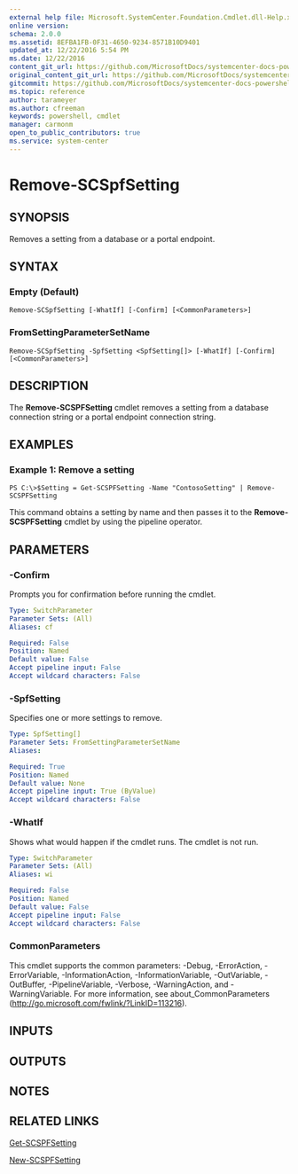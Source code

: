 ```yaml
---
external help file: Microsoft.SystemCenter.Foundation.Cmdlet.dll-Help.xml
online version: 
schema: 2.0.0
ms.assetid: 8EFBA1FB-0F31-4650-9234-8571B10D9401
updated_at: 12/22/2016 5:54 PM
ms.date: 12/22/2016
content_git_url: https://github.com/MicrosoftDocs/systemcenter-docs-powershell/blob/live/systemcenter-cmdlets/SystemCenter2016/ServiceProviderFoundation/vlatest/Remove-SCSPFSetting.md
original_content_git_url: https://github.com/MicrosoftDocs/systemcenter-docs-powershell/blob/live/systemcenter-cmdlets/SystemCenter2016/ServiceProviderFoundation/vlatest/Remove-SCSPFSetting.md
gitcommit: https://github.com/MicrosoftDocs/systemcenter-docs-powershell/blob/17c3a51bd892aad46c731d9f381f0704b4815004/systemcenter-cmdlets/SystemCenter2016/ServiceProviderFoundation/vlatest/Remove-SCSPFSetting.md
ms.topic: reference
author: tarameyer
ms.author: cfreeman
keywords: powershell, cmdlet
manager: carmonm
open_to_public_contributors: true
ms.service: system-center
---
```


# Remove-SCSpfSetting

## SYNOPSIS
Removes a setting from a database or a portal endpoint.

## SYNTAX

### Empty (Default)
```
Remove-SCSpfSetting [-WhatIf] [-Confirm] [<CommonParameters>]
```

### FromSettingParameterSetName
```
Remove-SCSpfSetting -SpfSetting <SpfSetting[]> [-WhatIf] [-Confirm] [<CommonParameters>]
```

## DESCRIPTION
The **Remove-SCSPFSetting** cmdlet removes a setting from a database connection string or a portal endpoint connection string.

## EXAMPLES

### Example 1: Remove a setting
```
PS C:\>$Setting = Get-SCSPFSetting -Name "ContosoSetting" | Remove-SCSPFSetting
```

This command obtains a setting by name and then passes it to the **Remove-SCSPFSetting** cmdlet by using the pipeline operator.

## PARAMETERS

### -Confirm
Prompts you for confirmation before running the cmdlet.

```yaml
Type: SwitchParameter
Parameter Sets: (All)
Aliases: cf

Required: False
Position: Named
Default value: False
Accept pipeline input: False
Accept wildcard characters: False
```

### -SpfSetting
Specifies one or more settings to remove.

```yaml
Type: SpfSetting[]
Parameter Sets: FromSettingParameterSetName
Aliases: 

Required: True
Position: Named
Default value: None
Accept pipeline input: True (ByValue)
Accept wildcard characters: False
```

### -WhatIf
Shows what would happen if the cmdlet runs.
The cmdlet is not run.

```yaml
Type: SwitchParameter
Parameter Sets: (All)
Aliases: wi

Required: False
Position: Named
Default value: False
Accept pipeline input: False
Accept wildcard characters: False
```

### CommonParameters
This cmdlet supports the common parameters: -Debug, -ErrorAction, -ErrorVariable, -InformationAction, -InformationVariable, -OutVariable, -OutBuffer, -PipelineVariable, -Verbose, -WarningAction, and -WarningVariable. For more information, see about_CommonParameters (http://go.microsoft.com/fwlink/?LinkID=113216).

## INPUTS

## OUTPUTS

## NOTES

## RELATED LINKS

[Get-SCSPFSetting](xref:SystemCenter2016/ServiceProviderFoundation/vlatest/Get-SCSPFSetting.md)

[New-SCSPFSetting](xref:SystemCenter2016/ServiceProviderFoundation/vlatest/New-SCSPFSetting.md)


